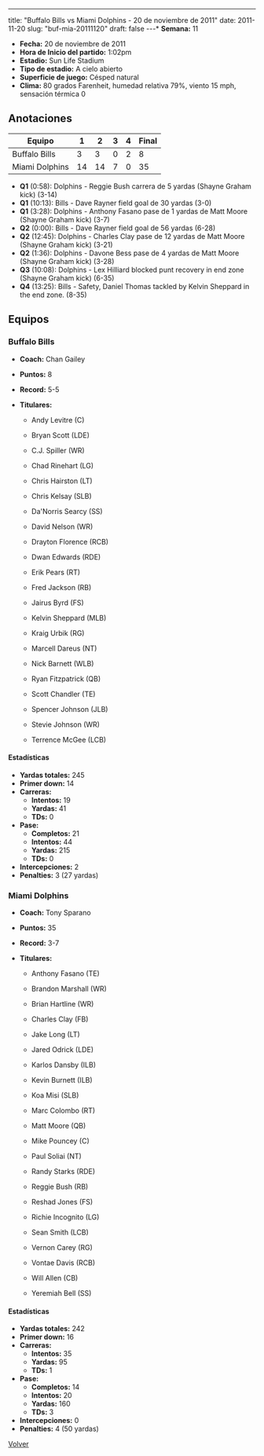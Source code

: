---
title: "Buffalo Bills vs Miami Dolphins - 20 de noviembre de 2011"
date: 2011-11-20
slug: "buf-mia-20111120"
draft: false
---* **Semana:** 11
* **Fecha:** 20 de noviembre de 2011
* **Hora de Inicio del partido:** 1:02pm
* **Estadio:** Sun Life Stadium
* **Tipo de estadio:** A cielo abierto
* **Superficie de juego:** Césped natural
* **Clima:** 80 grados Farenheit, humedad relativa 79%, viento 15 mph, sensación térmica 0




## Anotaciones
| Equipo | 1 | 2 | 3 | 4 | Final |
|--------|---|---|---|---|-------|
| Buffalo Bills  | 3 | 3 | 0 | 2  | 8 |
| Miami Dolphins  | 14 | 14 | 7 | 0  | 35 |
* **Q1** (0:58): Dolphins - Reggie Bush carrera de 5 yardas (Shayne Graham kick) (3-14)
* **Q1** (10:13): Bills - Dave Rayner field goal de 30 yardas (3-0)
* **Q1** (3:28): Dolphins - Anthony Fasano pase de 1 yardas de Matt Moore (Shayne Graham kick) (3-7)
* **Q2** (0:00): Bills - Dave Rayner field goal de 56 yardas (6-28)
* **Q2** (12:45): Dolphins - Charles Clay pase de 12 yardas de Matt Moore (Shayne Graham kick) (3-21)
* **Q2** (1:36): Dolphins - Davone Bess pase de 4 yardas de Matt Moore (Shayne Graham kick) (3-28)
* **Q3** (10:08): Dolphins - Lex Hilliard blocked punt recovery in end zone (Shayne Graham kick) (6-35)
* **Q4** (13:25): Bills - Safety, Daniel Thomas tackled by Kelvin Sheppard in the end zone. (8-35)


## Equipos


### Buffalo Bills
* **Coach:** Chan Gailey
* **Puntos:** 8
* **Record:** 5-5
* **Titulares:** 

  * Andy Levitre (C) 

  * Bryan Scott (LDE) 

  * C.J. Spiller (WR) 

  * Chad Rinehart (LG) 

  * Chris Hairston (LT) 

  * Chris Kelsay (SLB) 

  * Da'Norris Searcy (SS) 

  * David Nelson (WR) 

  * Drayton Florence (RCB) 

  * Dwan Edwards (RDE) 

  * Erik Pears (RT) 

  * Fred Jackson (RB) 

  * Jairus Byrd (FS) 

  * Kelvin Sheppard (MLB) 

  * Kraig Urbik (RG) 

  * Marcell Dareus (NT) 

  * Nick Barnett (WLB) 

  * Ryan Fitzpatrick (QB) 

  * Scott Chandler (TE) 

  * Spencer Johnson (JLB) 

  * Stevie Johnson (WR) 

  * Terrence McGee (LCB) 

#### Estadísticas
* **Yardas totales:** 245
* **Primer down:** 14
* **Carreras:**
  * **Intentos:** 19
  * **Yardas:** 41
  * **TDs:** 0
* **Pase:**
  * **Completos:** 21
  * **Intentos:** 44
  * **Yardas:** 215
  * **TDs:** 0
* **Intercepciones:** 2
* **Penalties:** 3 (27 yardas)

### Miami Dolphins
* **Coach:** Tony Sparano
* **Puntos:** 35
* **Record:** 3-7
* **Titulares:** 

  * Anthony Fasano (TE) 

  * Brandon Marshall (WR) 

  * Brian Hartline (WR) 

  * Charles Clay (FB) 

  * Jake Long (LT) 

  * Jared Odrick (LDE) 

  * Karlos Dansby (ILB) 

  * Kevin Burnett (ILB) 

  * Koa Misi (SLB) 

  * Marc Colombo (RT) 

  * Matt Moore (QB) 

  * Mike Pouncey (C) 

  * Paul Soliai (NT) 

  * Randy Starks (RDE) 

  * Reggie Bush (RB) 

  * Reshad Jones (FS) 

  * Richie Incognito (LG) 

  * Sean Smith (LCB) 

  * Vernon Carey (RG) 

  * Vontae Davis (RCB) 

  * Will Allen (CB) 

  * Yeremiah Bell (SS) 

#### Estadísticas
* **Yardas totales:** 242
* **Primer down:** 16
* **Carreras:**
  * **Intentos:** 35
  * **Yardas:** 95
  * **TDs:** 1
* **Pase:**
  * **Completos:** 14
  * **Intentos:** 20
  * **Yardas:** 160
  * **TDs:** 3
* **Intercepciones:** 0
* **Penalties:** 4 (50 yardas)


[Volver](/historia/2011)
